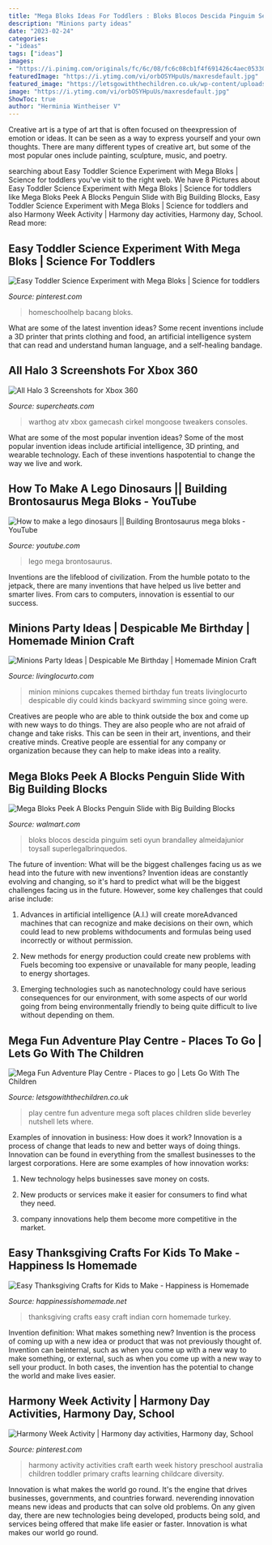 ```yaml
---
title: "Mega Bloks Ideas For Toddlers : Bloks Blocos Descida Pinguim Seti Oyun Brandalley Almeidajunior Toysall Superlegalbrinquedos"
description: "Minions party ideas"
date: "2023-02-24"
categories:
- "ideas"
tags: ["ideas"]
images:
- "https://i.pinimg.com/originals/fc/6c/08/fc6c08cb1f4f691426c4aec05330f33a.jpg"
featuredImage: "https://i.ytimg.com/vi/orbOSYHpuUs/maxresdefault.jpg"
featured_image: "https://letsgowiththechildren.co.uk/wp-content/uploads/2016/12/mega-fun-adventure-play-centre-915px-915x515.jpg"
image: "https://i.ytimg.com/vi/orbOSYHpuUs/maxresdefault.jpg"
ShowToc: true
author: "Herminia Wintheiser V"
---
```



Creative art is a type of art that is often focused on theexpression of emotion or ideas. It can be seen as a way to express yourself and your own thoughts. There are many different types of creative art, but some of the most popular ones include painting, sculpture, music, and poetry.

	

		
searching about Easy Toddler Science Experiment with Mega Bloks | Science for toddlers you've visit to the right web. We have 8 Pictures about Easy Toddler Science Experiment with Mega Bloks | Science for toddlers like Mega Bloks Peek A Blocks Penguin Slide with Big Building Blocks, Easy Toddler Science Experiment with Mega Bloks | Science for toddlers and also Harmony Week Activity | Harmony day activities, Harmony day, School. Read more:
		
    
## Easy Toddler Science Experiment With Mega Bloks | Science For Toddlers

<img loading=lazy src="https://i.pinimg.com/originals/fc/6c/08/fc6c08cb1f4f691426c4aec05330f33a.jpg" onerror="this.onerror=null;this.src='https://tse2.mm.bing.net/th?id=OIP.96bFjsfHGoWH9Mhyq0L8SQHaO0&amp;pid=15.1';" alt="Easy Toddler Science Experiment with Mega Bloks | Science for toddlers">

_Source: pinterest.com_

>homeschoolhelp bacang bloks. 

	

What are some of the latest invention ideas?
Some recent inventions include a 3D printer that prints clothing and food, an artificial intelligence system that can read and understand human language, and a self-healing bandage.

    
## All Halo 3 Screenshots For Xbox 360

<img loading=lazy src="https://screens.latestscreens.com/xbox360/screenshots/halo3/Halo3_004.jpg" onerror="this.onerror=null;this.src='https://tse2.mm.bing.net/th?id=OIP.LZ4XAf8rj1were9zFNivmAHaEK&amp;pid=15.1';" alt="All Halo 3 Screenshots for Xbox 360">

_Source: supercheats.com_

>warthog atv xbox gamecash cirkel mongoose tweakers consoles. 

	

What are some of the most popular invention ideas?
Some of the most popular invention ideas include artificial intelligence, 3D printing, and wearable technology. Each of these inventions haspotential to change the way we live and work.

    
## How To Make A Lego Dinosaurs || Building Brontosaurus Mega Bloks - YouTube

<img loading=lazy src="https://i.ytimg.com/vi/orbOSYHpuUs/maxresdefault.jpg" onerror="this.onerror=null;this.src='https://tse3.mm.bing.net/th?id=OIP.2feXwXPH2P0KoTr0G_o78wHaEK&amp;pid=15.1';" alt="How to make a lego dinosaurs || Building Brontosaurus mega bloks - YouTube">

_Source: youtube.com_

>lego mega brontosaurus. 

	

Inventions are the lifeblood of civilization. From the humble potato to the jetpack, there are many inventions that have helped us live better and smarter lives. From cars to computers, innovation is essential to our success.

    
## Minions Party Ideas | Despicable Me Birthday | Homemade Minion Craft

<img loading=lazy src="https://www.livinglocurto.com/wp-content/uploads/2015/07/Minions-Party-Fun-Cupcakes.jpg" onerror="this.onerror=null;this.src='https://tse3.mm.bing.net/th?id=OIP.9VJySiIDB4RkI3bqT6sdfgHaLH&amp;pid=15.1';" alt="Minions Party Ideas | Despicable Me Birthday | Homemade Minion Craft">

_Source: livinglocurto.com_

>minion minions cupcakes themed birthday fun treats livinglocurto despicable diy could kinds backyard swimming since going were. 

	

Creatives are people who are able to think outside the box and come up with new ways to do things. They are also people who are not afraid of change and take risks. This can be seen in their art, inventions, and their creative minds. Creative people are essential for any company or organization because they can help to make ideas into a reality.

    
## Mega Bloks Peek A Blocks Penguin Slide With Big Building Blocks

<img loading=lazy src="https://i5.walmartimages.com/asr/6e809dbb-73be-4a67-9426-d879947c5636_1.d195d30913b0d7d2b4d5fbbc3041d0fe.jpeg" onerror="this.onerror=null;this.src='https://tse4.mm.bing.net/th?id=OIP.QKAh0kGMIcDxZvNqbFid7gHaHa&amp;pid=15.1';" alt="Mega Bloks Peek A Blocks Penguin Slide with Big Building Blocks">

_Source: walmart.com_

>bloks blocos descida pinguim seti oyun brandalley almeidajunior toysall superlegalbrinquedos. 

	

The future of invention: What will be the biggest challenges facing us as we head into the future with new inventions?
Invention ideas are constantly evolving and changing, so it's hard to predict what will be the biggest challenges facing us in the future. However, some key challenges that could arise include:
1. Advances in artificial intelligence (A.I.) will create moreAdvanced machines that can recognize and make decisions on their own, which could lead to new problems withdocuments and formulas being used incorrectly or without permission.

2. New methods for energy production could create new problems with Fuels becoming too expensive or unavailable for many people, leading to energy shortages.

3. Emerging technologies such as nanotechnology could have serious consequences for our environment, with some aspects of our world going from being environmentally friendly to being quite difficult to live without depending on them.

    
## Mega Fun Adventure Play Centre - Places To Go | Lets Go With The Children

<img loading=lazy src="https://letsgowiththechildren.co.uk/wp-content/uploads/2016/12/mega-fun-adventure-play-centre-915px-915x515.jpg" onerror="this.onerror=null;this.src='https://tse1.mm.bing.net/th?id=OIP.E4ItfwwYsaqutpvsAQiaOgHaEK&amp;pid=15.1';" alt="Mega Fun Adventure Play Centre - Places to go | Lets Go With The Children">

_Source: letsgowiththechildren.co.uk_

>play centre fun adventure mega soft places children slide beverley nutshell lets where. 

	

Examples of innovation in business: How does it work?
Innovation is a process of change that leads to new and better ways of doing things. Innovation can be found in everything from the smallest businesses to the largest corporations. Here are some examples of how innovation works:
1. New technology helps businesses save money on costs.

2. New products or services make it easier for consumers to find what they need.

3. company innovations help them become more competitive in the market.


    
## Easy Thanksgiving Crafts For Kids To Make - Happiness Is Homemade

<img loading=lazy src="https://www.happinessishomemade.net/wp-content/uploads/2017/10/Indian-Corn-Craft1.jpg" onerror="this.onerror=null;this.src='https://tse1.mm.bing.net/th?id=OIP.8jM-SIezb_YeHP08L9QYDgHaKl&amp;pid=15.1';" alt="Easy Thanksgiving Crafts for Kids to Make - Happiness is Homemade">

_Source: happinessishomemade.net_

>thanksgiving crafts easy craft indian corn homemade turkey. 

	

Invention definition: What makes something new?
Invention is the process of coming up with a new idea or product that was not previously thought of. Invention can beinternal, such as when you come up with a new way to make something, or external, such as when you come up with a new way to sell your product. In both cases, the invention has the potential to change the world and make lives easier.

    
## Harmony Week Activity | Harmony Day Activities, Harmony Day, School

<img loading=lazy src="https://i.pinimg.com/originals/49/78/46/49784683f370320e6fe800524f29aaa8.jpg" onerror="this.onerror=null;this.src='https://tse4.mm.bing.net/th?id=OIP.b_bwwQLqO_2XdhHGBLDBIAHaJ4&amp;pid=15.1';" alt="Harmony Week Activity | Harmony day activities, Harmony day, School">

_Source: pinterest.com_

>harmony activity activities craft earth week history preschool australia children toddler primary crafts learning childcare diversity. 

	

Innovation is what makes the world go round. It's the engine that drives businesses, governments, and countries forward. neverending innovation means new ideas and products that can solve old problems. On any given day, there are new technologies being developed, products being sold, and services being offered that make life easier or faster. Innovation is what makes our world go round.

